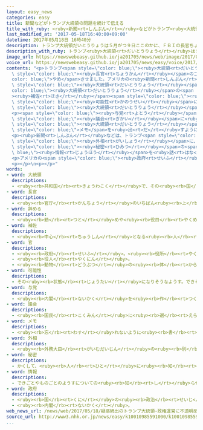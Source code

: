 ```yaml
---
layout: easy_news
categories: easy
title: 新聞などがトランプ大統領の問題を続けて伝える
title_with_ruby: <ruby>新聞<rt>しんぶん</rt></ruby>などがトランプ<ruby>大統領<rt>だいとうりょう</rt></ruby>の<ruby>問題<rt>もんだい</rt></ruby>を<ruby>続<rt>つづ</rt></ruby>けて<ruby>伝<rt>つた</rt></ruby>える
last_modified_at: '2017-05-18T16:40:00+09:00'
datetime: 2017年05月18日 16時40分
description: トランプ大統領だいとうりょうは５月がつ９日ここのかに、ＦＢＩの長官ちょうかんだったコミーさんをやめさせました。
description_with_ruby: トランプ<ruby>大統領<rt>だいとうりょう</rt></ruby>は５<ruby>月<rt>がつ</rt></ruby><ruby>９日<rt>ここのか</rt></ruby>に、ＦＢＩの<ruby>長官<rt>ちょうかん</rt></ruby>だったコミーさんをやめさせました。
image_url: https://newswebeasy.github.io/ja201705/news/web/image/2017/05/18/k10010985591000.jpg
voice_url: https://newswebeasy.github.io/ja201705/news/easy/voice/2017/05/18/k10010985591000.mp3
contents: "<p>トランプ<span style=\"color: blue;\"><ruby>大統領<rt>だいとうりょう</rt></ruby></span>は５<ruby>月<rt>がつ</rt></ruby><ruby>９日<rt>ここのか</rt></ruby>に、ＦＢＩの<span\
  \ style=\"color: blue;\"><ruby>長官<rt>ちょうかん</rt></ruby></span>のコミーさんを<span style=\"\
  color: blue;\">やめ</span>させました。アメリカの<ruby>新聞<rt>しんぶん</rt></ruby>などは１６<ruby>日<rt>にち</rt></ruby>、トランプ<span\
  \ style=\"color: blue;\"><ruby>大統領<rt>だいとうりょう</rt></ruby></span>がコミーさんに、<span style=\"\
  color: blue;\"><ruby>大統領<rt>だいとうりょう</rt></ruby></span>の<span style=\"color: blue;\"\
  ><ruby>補佐<rt>ほさ</rt></ruby></span><span style=\"color: blue;\"><ruby>官<rt>かん</rt></ruby></span>だったフリンさんとロシアの<ruby>関係<rt>かんけい</rt></ruby>について<ruby>調<rt>しら</rt></ruby>べないように<ruby>言<rt>い</rt></ruby>ったと<ruby>伝<rt>つた</rt></ruby>えました。<ruby>新聞<rt>しんぶん</rt></ruby>などは、フリンさんがロシアにお<ruby>金<rt>かね</rt></ruby>をもらったり<ruby>払<rt>はら</rt></ruby>ったりした<span\
  \ style=\"color: blue;\"><ruby>可能性<rt>かのうせい</rt></ruby></span>についてＦＢＩが<ruby>調<rt>しら</rt></ruby>べていたため、<span\
  \ style=\"color: blue;\"><ruby>大統領<rt>だいとうりょう</rt></ruby></span>が<ruby>邪魔<rt>じゃま</rt></ruby>をしたと<ruby>言<rt>い</rt></ruby>っています。</p>\n\
  <p><span style=\"color: blue;\"><ruby>与党<rt>よとう</rt></ruby></span>の<ruby>共和党<rt>きょうわとう</rt></ruby>は、<ruby>新聞<rt>しんぶん</rt></ruby>などが<ruby>伝<rt>つた</rt></ruby>えていることが<ruby>本当<rt>ほんとう</rt></ruby>かどうか<ruby>聞<rt>き</rt></ruby>くためにコミーさんを<span\
  \ style=\"color: blue;\"><ruby>議会<rt>ぎかい</rt></ruby></span>に<ruby>呼<rt>よ</rt></ruby>ぶよう<ruby>言<rt>い</rt></ruby>いました。そしてＦＢＩにも、コミーさんとトランプ<span\
  \ style=\"color: blue;\"><ruby>大統領<rt>だいとうりょう</rt></ruby></span>が<ruby>話<rt>はな</rt></ruby>したときの<span\
  \ style=\"color: blue;\">メモ</span>を<ruby>出<rt>だ</rt></ruby>すように<ruby>言<rt>い</rt></ruby>いました。</p>\n\
  <p><ruby>新聞<rt>しんぶん</rt></ruby>などは、トランプ<span style=\"color: blue;\"><ruby>大統領<rt>だいとうりょう</rt></ruby></span>がロシアのラブロフ<span\
  \ style=\"color: blue;\"><ruby>外相<rt>がいしょう</rt></ruby></span>に、イスラエルから<ruby>聞<rt>き</rt></ruby>いた<span\
  \ style=\"color: blue;\"><ruby>秘密<rt>ひみつ</rt></ruby></span>の<span style=\"color:\
  \ blue;\"><ruby>情報<rt>じょうほう</rt></ruby></span>を<ruby>話<rt>はな</rt></ruby>したとも<ruby>伝<rt>つた</rt></ruby>えました。そして、アメリカとイスラエルの<ruby>関係<rt>かんけい</rt></ruby>が<ruby>悪<rt>わる</rt></ruby>くなるかもしれないと<ruby>言<rt>い</rt></ruby>っています。</p>\n\
  <p>アメリカの<span style=\"color: blue;\"><ruby>政府<rt>せいふ</rt></ruby></span>は、<ruby>新聞<rt>しんぶん</rt></ruby>などが<ruby>伝<rt>つた</rt></ruby>えている<ruby>問題<rt>もんだい</rt></ruby>は<ruby>本当<rt>ほんとう</rt></ruby>ではないと<ruby>言<rt>い</rt></ruby>っています。</p>\n\
  <p></p>\n<p></p>"
words:
- word: 大統領
  descriptions:
  - <ruby><rb>共和国</rb><rt>きょうわこく</rt></ruby>で、その<ruby><rb>国</rb><rt>くに</rt></ruby>を<ruby><rb>代表</rb><rt>だいひょう</rt></ruby>する<ruby><rb>人</rb><rt>ひと</rt></ruby>。
- word: 長官
  descriptions:
  - <ruby><rb>官庁</rb><rt>かんちょう</rt></ruby>のいちばん<ruby><rb>上</rb><rt>うえ</rt></ruby>の<ruby><rb>役目</rb><rt>やくめ</rt></ruby>。また、その<ruby><rb>役目</rb><rt>やくめ</rt></ruby>の<ruby><rb>人</rb><rt>ひと</rt></ruby>。<ruby><rb>次官</rb><rt>じかん</rt></ruby>の<ruby><rb>上</rb><rt>うえ</rt></ruby>。
- word: 辞める
  descriptions:
  - <ruby><rb>勤</rb><rt>つと</rt></ruby>めや<ruby><rb>役目</rb><rt>やくめ</rt></ruby>から<ruby><rb>退</rb><rt>しりぞ</rt></ruby>く。
- word: 補佐
  descriptions:
  - <ruby><rb>中心</rb><rt>ちゅうしん</rt></ruby>となる<ruby><rb>人</rb><rt>ひと</rt></ruby>を<ruby><rb>助</rb><rt>たす</rt></ruby>けて、<ruby><rb>仕事</rb><rt>しごと</rt></ruby>をすること。また、その<ruby><rb>人</rb><rt>ひと</rt></ruby>。
- word: 官
  descriptions:
  - <ruby><rb>政府</rb><rt>せいふ</rt></ruby>。<ruby><rb>役所</rb><rt>やくしょ</rt></ruby>。
  - <ruby><rb>役人</rb><rt>やくにん</rt></ruby>。
  - <ruby><rb>動物</rb><rt>どうぶつ</rt></ruby>の<ruby><rb>体</rb><rt>からだ</rt></ruby>の<ruby><rb>中</rb><rt>なか</rt></ruby>のいろいろなはたらきをするもの。
- word: 可能性
  descriptions:
  - その<ruby><rb>状態</rb><rt>じょうたい</rt></ruby>になりそうなようす。できそうなようす。
- word: 与党
  descriptions:
  - <ruby><rb>内閣</rb><rt>ないかく</rt></ruby>を<ruby><rb>作</rb><rt>つく</rt></ruby>っている<ruby><rb>政党</rb><rt>せいとう</rt></ruby>。
- word: 議会
  descriptions:
  - <ruby><rb>国民</rb><rt>こくみん</rt></ruby>に<ruby><rb>選</rb><rt>えら</rt></ruby>ばれた<ruby><rb>議員</rb><rt>ぎいん</rt></ruby>が<ruby><rb>集</rb><rt>あつ</rt></ruby>まって、<ruby><rb>国</rb><rt>くに</rt></ruby>や<ruby><rb>地方</rb><rt>ちほう</rt></ruby>の<ruby><rb>政治</rb><rt>せいじ</rt></ruby>について<ruby><rb>話</rb><rt>はな</rt></ruby>し<ruby><rb>合</rb><rt>あ</rt></ruby>い、<ruby><rb>取</rb><rt>と</rt></ruby>り<ruby><rb>決</rb><rt>き</rt></ruby>めをする<ruby><rb>所</rb><rt>ところ</rt></ruby>。<ruby><rb>国</rb><rt>くに</rt></ruby>の<ruby><rb>議会</rb><rt>ぎかい</rt></ruby>の<ruby><rb>国会</rb><rt>こっかい</rt></ruby>と、<ruby><rb>都道府県</rb><rt>とどうふけん</rt></ruby>などの<ruby><rb>地方議会</rb><rt>ちほうぎかい</rt></ruby>とがある。
- word: メモ
  descriptions:
  - <ruby><rb>忘</rb><rt>わす</rt></ruby>れないように<ruby><rb>書</rb><rt>か</rt></ruby>きつけておくこと。また、その<ruby><rb>紙</rb><rt>かみ</rt></ruby>やノート。<ruby><rb>覚</rb><rt>おぼ</rt></ruby>え<ruby><rb>書</rb><rt>が</rt></ruby>き。
- word: 外相
  descriptions:
  - <ruby><rb>外務大臣</rb><rt>がいむだいじん</rt></ruby>の<ruby><rb>別</rb><rt>べつ</rt></ruby>の<ruby><rb>言</rb><rt>い</rt></ruby>い<ruby><rb>方</rb><rt>かた</rt></ruby>。
- word: 秘密
  descriptions:
  - かくして、<ruby><rb>人</rb><rt>ひと</rt></ruby>に<ruby><rb>知</rb><rt>し</rt></ruby>らせないこと。かくしごと。ないしょ。
- word: 情報
  descriptions:
  - できごとやものごとのようすについての<ruby><rb>知</rb><rt>し</rt></ruby>らせ。
- word: 政府
  descriptions:
  - <ruby><rb>国</rb><rt>くに</rt></ruby>の<ruby><rb>政治</rb><rt>せいじ</rt></ruby>を<ruby><rb>行</rb><rt>おこな</rt></ruby>うところ。
  - <ruby><rb>内閣</rb><rt>ないかく</rt></ruby>。
web_news_url: /news/web/2017/05/18/疑惑続出のトランプ大統領-政権運営に不透明感も/
source_url: http://www3.nhk.or.jp/news/easy/k10010985591000/k10010985591000.html
...
```

